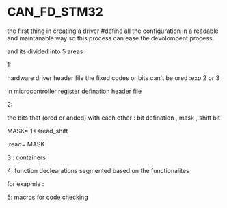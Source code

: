 # CAN_FD_STM32

the first thing in creating a driver #define all the configuration in a readable and maintanable way so this process can ease the devolompent process.

and its divided into 5 areas   

1:  

hardware driver header file 
the fixed codes or bits can't be ored :exp 2 or 3 

in microcontroller register defination header file 

2:

the bits that (ored or anded) with each other : bit defination , mask , shift bit 

MASK= 1<<read_shift 

 ,read= MASK


3 : containers 

4: 
function declearations segmented based on the functionalites 

for exapmle :

5: macros for code checking 

